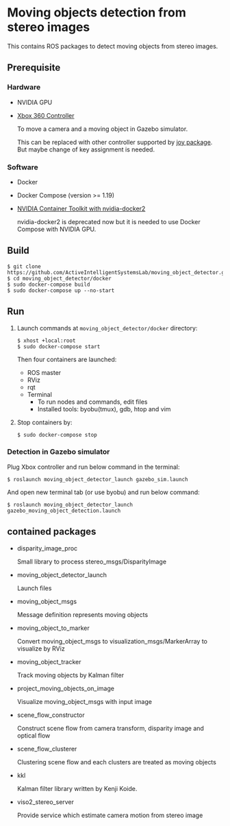 # Moving objects detection from stereo images

This contains ROS packages to detect moving objects from stereo images.

## Prerequisite

### Hardware

* NVIDIA GPU
* [Xbox 360 Controller](https://www.microsoft.com/accessories/en-ww/products/gaming/xbox-360-controller-for-windows/52a-00004)

  To move a camera and a moving object in Gazebo simulator.
  
  This can be replaced with other controller supported by [joy package](http://wiki.ros.org/joy).
  But maybe change of key assignment is needed.

### Software

* Docker
* Docker Compose (version >= 1.19)
* [NVIDIA Container Toolkit with nvidia-docker2](https://github.com/NVIDIA/nvidia-docker#nvidia-container-toolkit)

  nvidia-docker2 is deprecated now but it is needed to use Docker Compose with NVIDIA GPU.

## Build

```shell
$ git clone https://github.com/ActiveIntelligentSystemsLab/moving_object_detector.git
$ cd moving_object_detector/docker
$ sudo docker-compose build
$ sudo docker-compose up --no-start
```

## Run

1. Launch commands at `moving_object_detector/docker` directory:

   ```shell
   $ xhost +local:root
   $ sudo docker-compose start
   ```

   Then four containers are launched:
   * ROS master
   * RViz
   * rqt
   * Terminal
     * To run nodes and commands, edit files
     * Installed tools: byobu(tmux), gdb, htop and vim

2. Stop containers by:

   ```shell
   $ sudo docker-compose stop
   ```

### Detection in Gazebo simulator

Plug Xbox controller and run below command in the terminal:

```shell
$ roslaunch moving_object_detector_launch gazebo_sim.launch
```

And open new terminal tab (or use byobu) and run below command:

```shell
$ roslaunch moving_object_detector_launch gazebo_moving_object_detection.launch
```

## contained packages

* disparity_image_proc

  Small library to process stereo_msgs/DisparityImage

* moving_object_detector_launch

  Launch files

* moving_object_msgs

  Message definition represents moving objects

* moving_object_to_marker

  Convert moving_object_msgs to visualization_msgs/MarkerArray to visualize by RViz

* moving_object_tracker

  Track moving objects by Kalman filter

* project_moving_objects_on_image

  Visualize moving_object_msgs with input image

* scene_flow_constructor

  Construct scene flow from camera transform, disparity image and optical flow

* scene_flow_clusterer

  Clustering scene flow and each clusters are treated as moving objects

* kkl

  Kalman filter library written by Kenji Koide.

* viso2_stereo_server

  Provide service which estimate camera motion from stereo image

